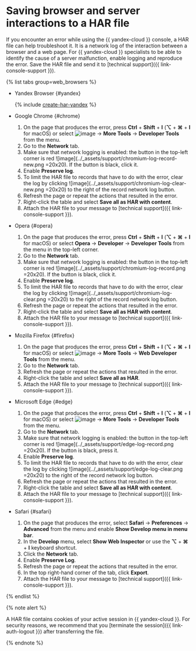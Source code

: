 # Saving browser and server interactions to a HAR file

If you encounter an error while using the {{ yandex-cloud }} console, a HAR file can help troubleshoot it. It is a network log of the interaction between a browser and a web page. For {{ yandex-cloud }} specialists to be able to identify the cause of a server malfunction, enable logging and reproduce the error. Save the HAR file and send it to [technical support]({{ link-console-support }}).

{% list tabs group=web_browsers %}


- Yandex Browser {#yandex}

   {% include [create-har-yandex](../_includes/support/create-har-yandex.md) %}


- Google Chrome {#chrome}

   1. On the page that produces the error, press **Ctrl** + **Shift** + **I** (**⌥** + **⌘** + **I** for macOS) or select ![image](../_assets/vertical-ellipsis.svg) → **More Tools** → **Developer Tools** from the menu.
   1. Go to the **Network** tab.
   1. Make sure that network logging is enabled: the button in the top-left corner is red ![image](../_assets/support/chromium-log-record-new.png =20x20). If the button is black, click it.
   1. Enable **Preserve log**.
   1. To limit the HAR file to records that have to do with the error, clear the log by clicking ![image](../_assets/support/chromium-log-clear-new.png =20x20) to the right of the record network log button.
   1. Refresh the page or repeat the actions that resulted in the error.
   1. Right-click the table and select **Save all as HAR with content**.
   1. Attach the HAR file to your message to [technical support]({{ link-console-support }}).

- Opera {#opera}

   1. On the page that produces the error, press **Ctrl** + **Shift** + **I** (**⌥** + **⌘** + **I** for macOS) or select **Opera** → **Developer** → **Developer Tools** from the menu in the top-left corner.
   1. Go to the **Network** tab.
   1. Make sure that network logging is enabled: the button in the top-left corner is red ![image](../_assets/support/chromium-log-record.png =20x20). If the button is black, click it.
   1. Enable **Preserve log**.
   1. To limit the HAR file to records that have to do with the error, clear the log by clicking ![image](../_assets/support/chromium-log-clear.png =20x20) to the right of the record network log button.
   1. Refresh the page or repeat the actions that resulted in the error.
   1. Right-click the table and select **Save all as HAR with content**.
   1. Attach the HAR file to your message to [technical support]({{ link-console-support }}).

- Mozilla Firefox {#firefox}

   1. On the page that produces the error, press **Ctrl** + **Shift** + **I** (**⌥** + **⌘** + **I** for macOS) or select ![image](../_assets/support/firefox-menu.png) → **More Tools** → **Web Developer Tools** from the menu.
   1. Go to the **Network** tab.
   1. Refresh the page or repeat the actions that resulted in the error.
   1. Right-click the table and select **Save all as HAR**.
   1. Attach the HAR file to your message to [technical support]({{ link-console-support }}).

- Microsoft Edge {#edge}

   1. On the page that produces the error, press **Ctrl** + **Shift** + **I** (**⌥** + **⌘** + **I** for macOS) or select ![image](../_assets/horizontal-ellipsis.svg) → **More Tools** → **Developer Tools** from the menu.
   1. Go to the **Network** tab.
   1. Make sure that network logging is enabled: the button in the top-left corner is red ![image](../_assets/support/edge-log-record.png =20x20). If the button is black, press it.
   1. Enable **Preserve log**.
   1. To limit the HAR file to records that have to do with the error, clear the log by clicking ![image](../_assets/support/edge-log-clear.png =20x20) to the right of the record network log button.
   1. Refresh the page or repeat the actions that resulted in the error.
   1. Right-click the table and select **Save all as HAR with content**.
   1. Attach the HAR file to your message to [technical support]({{ link-console-support }}).

- Safari {#safari}

   1. On the page that produces the error, select **Safari** → **Preferences** → **Advanced** from the menu and enable **Show Develop menu in menu bar**.
   1. In the **Develop** menu, select **Show Web Inspector** or use the **⌥** + **⌘** + **I** keyboard shortcut.
   1. Click the **Network** tab.
   1. Enable **Preserve Log**.
   1. Refresh the page or repeat the actions that resulted in the error.
   1. In the top right-hand corner of the tab, click **Export**.
   1. Attach the HAR file to your message to [technical support]({{ link-console-support }}).


{% endlist %}

{% note alert %}

A HAR file contains cookies of your active session in {{ yandex-cloud }}. For security reasons, we recommend that you [terminate the session]({{ link-auth-logout }}) after transferring the file.

{% endnote %}
